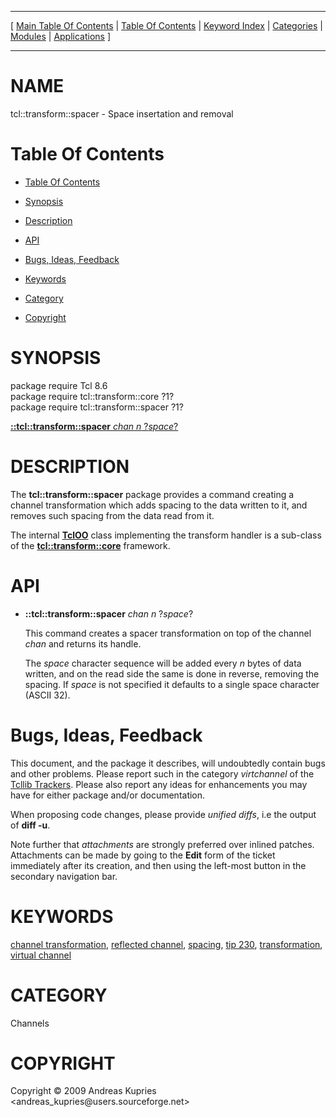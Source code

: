 
[//000000001]: # (tcl::transform::spacer \- Reflected/virtual channel support)
[//000000002]: # (Generated from file 'spacer\.man' by tcllib/doctools with format 'markdown')
[//000000003]: # (Copyright &copy; 2009 Andreas Kupries <andreas\_kupries@users\.sourceforge\.net>)
[//000000004]: # (tcl::transform::spacer\(n\) 1 tcllib "Reflected/virtual channel support")

<hr> [ <a href="../../../../toc.md">Main Table Of Contents</a> &#124; <a
href="../../../toc.md">Table Of Contents</a> &#124; <a
href="../../../../index.md">Keyword Index</a> &#124; <a
href="../../../../toc0.md">Categories</a> &#124; <a
href="../../../../toc1.md">Modules</a> &#124; <a
href="../../../../toc2.md">Applications</a> ] <hr>

# NAME

tcl::transform::spacer \- Space insertation and removal

# <a name='toc'></a>Table Of Contents

  - [Table Of Contents](#toc)

  - [Synopsis](#synopsis)

  - [Description](#section1)

  - [API](#section2)

  - [Bugs, Ideas, Feedback](#section3)

  - [Keywords](#keywords)

  - [Category](#category)

  - [Copyright](#copyright)

# <a name='synopsis'></a>SYNOPSIS

package require Tcl 8\.6  
package require tcl::transform::core ?1?  
package require tcl::transform::spacer ?1?  

[__::tcl::transform::spacer__ *chan* *n* ?*space*?](#1)  

# <a name='description'></a>DESCRIPTION

The __tcl::transform::spacer__ package provides a command creating a channel
transformation which adds spacing to the data written to it, and removes such
spacing from the data read from it\.

The internal __[TclOO](\.\./\.\./\.\./\.\./index\.md\#tcloo)__ class implementing
the transform handler is a sub\-class of the
__[tcl::transform::core](\.\./virtchannel\_core/transformcore\.md)__
framework\.

# <a name='section2'></a>API

  - <a name='1'></a>__::tcl::transform::spacer__ *chan* *n* ?*space*?

    This command creates a spacer transformation on top of the channel *chan*
    and returns its handle\.

    The *space* character sequence will be added every *n* bytes of data
    written, and on the read side the same is done in reverse, removing the
    spacing\. If *space* is not specified it defaults to a single space
    character \(ASCII 32\)\.

# <a name='section3'></a>Bugs, Ideas, Feedback

This document, and the package it describes, will undoubtedly contain bugs and
other problems\. Please report such in the category *virtchannel* of the
[Tcllib Trackers](http://core\.tcl\.tk/tcllib/reportlist)\. Please also report
any ideas for enhancements you may have for either package and/or documentation\.

When proposing code changes, please provide *unified diffs*, i\.e the output of
__diff \-u__\.

Note further that *attachments* are strongly preferred over inlined patches\.
Attachments can be made by going to the __Edit__ form of the ticket
immediately after its creation, and then using the left\-most button in the
secondary navigation bar\.

# <a name='keywords'></a>KEYWORDS

[channel transformation](\.\./\.\./\.\./\.\./index\.md\#channel\_transformation),
[reflected channel](\.\./\.\./\.\./\.\./index\.md\#reflected\_channel),
[spacing](\.\./\.\./\.\./\.\./index\.md\#spacing), [tip
230](\.\./\.\./\.\./\.\./index\.md\#tip\_230),
[transformation](\.\./\.\./\.\./\.\./index\.md\#transformation), [virtual
channel](\.\./\.\./\.\./\.\./index\.md\#virtual\_channel)

# <a name='category'></a>CATEGORY

Channels

# <a name='copyright'></a>COPYRIGHT

Copyright &copy; 2009 Andreas Kupries <andreas\_kupries@users\.sourceforge\.net>
